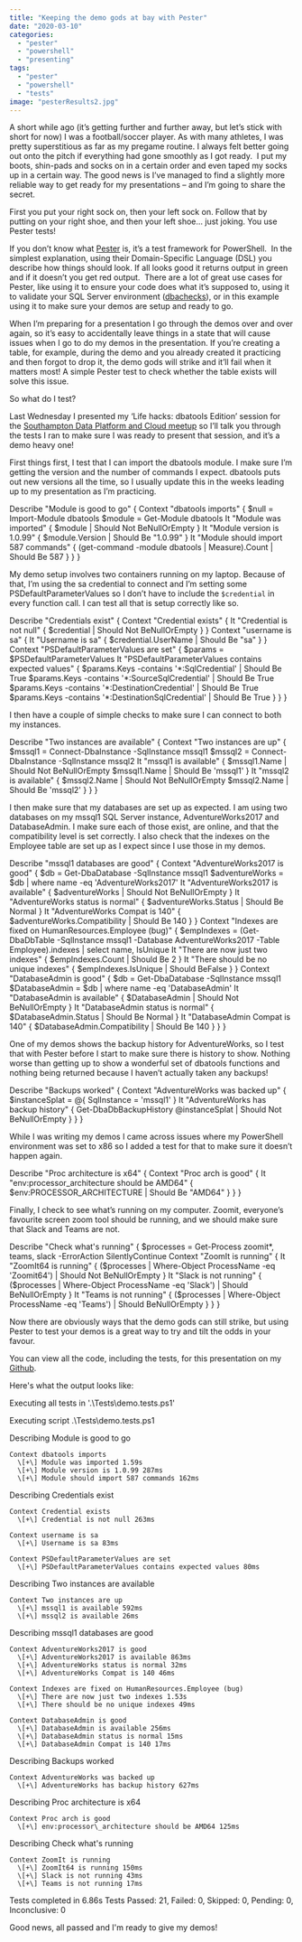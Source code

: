 ```yaml
---
title: "Keeping the demo gods at bay with Pester"
date: "2020-03-10"
categories:
  - "pester"
  - "powershell"
  - "presenting"
tags:
  - "pester"
  - "powershell"
  - "tests"
image: "pesterResults2.jpg"
---
```


A short while ago (it’s getting further and further away, but let’s stick with short for now) I was a football/soccer player. As with many athletes, I was pretty superstitious as far as my pregame routine. I always felt better going out onto the pitch if everything had gone smoothly as I got ready.  I put my boots, shin-pads and socks on in a certain order and even taped my socks up in a certain way. The good news is I’ve managed to find a slightly more reliable way to get ready for my presentations – and I’m going to share the secret.

First you put your right sock on, then your left sock on. Follow that by putting on your right shoe, and then your left shoe… just joking. You use Pester tests!

If you don’t know what [Pester](https://pester.dev/) is, it’s a test framework for PowerShell.  In the simplest explanation, using their Domain-Specific Language (DSL) you describe how things should look. If all looks good it returns output in green and if it doesn’t you get red output.  There are a lot of great use cases for Pester, like using it to ensure your code does what it’s supposed to, using it to validate your SQL Server environment ([dbachecks](https://github.com/sqlcollaborative/dbachecks)), or in this example using it to make sure your demos are setup and ready to go.

When I’m preparing for a presentation I go through the demos over and over again, so it’s easy to accidentally leave things in a state that will cause issues when I go to do my demos in the presentation. If you’re creating a table, for example, during the demo and you already created it practicing and then forgot to drop it, the demo gods will strike and it’ll fail when it matters most! A simple Pester test to check whether the table exists will solve this issue.

So what do I test?

Last Wednesday I presented my ‘Life hacks: dbatools Edition’ session for the [Southampton Data Platform and Cloud meetup](https://www.meetup.com/Southampton-Data-Platform-and-Cloud-Group/) so I’ll talk you through the tests I ran to make sure I was ready to present that session, and it’s a demo heavy one!

First things first, I test that I can import the dbatools module. I make sure I’m getting the version and the number of commands I expect. dbatools puts out new versions all the time, so I usually update this in the weeks leading up to my presentation as I’m practicing.

Describe "Module is good to go" {
    Context "dbatools imports" {
        $null = Import-Module dbatools
        $module = Get-Module dbatools
        It "Module was imported" {
            $module | Should Not BeNullOrEmpty
        }
        It "Module version is 1.0.99" {
            $module.Version | Should Be "1.0.99"
        }
        It "Module should import 587 commands" {
            (get-command -module dbatools | Measure).Count | Should Be 587
        }
    }
}

My demo setup involves two containers running on my laptop. Because of that, I’m using the sa credential to connect and I’m setting some PSDefaultParameterValues so I don’t have to include the `$credential` in every function call. I can test all that is setup correctly like so.

Describe "Credentials exist" {
    Context "Credential exists" {
        It "Credential is not null" {
            $credential | Should Not BeNullOrEmpty
        }
    }
    Context "username is sa" {
        It "Username is sa" {
            $credential.UserName | Should Be "sa"
        }
    }
    Context "PSDefaultParameterValues are set" {
        $params = $PSDefaultParameterValues
        It "PSDefaultParameterValues contains expected values" {
            $params.Keys -contains '\*:SqlCredential' | Should Be True
            $params.Keys -contains '\*:SourceSqlCredential' | Should Be True
            $params.Keys -contains '\*:DestinationCredential' | Should Be True
            $params.Keys -contains '\*:DestinationSqlCredential' | Should Be True
        }
    }
}

I then have a couple of simple checks to make sure I can connect to both my instances.

Describe "Two instances are available" {
    Context "Two instances are up" {
        $mssql1 = Connect-DbaInstance -SqlInstance mssql1
        $mssql2 = Connect-DbaInstance -SqlInstance mssql2
        It "mssql1 is available" {
            $mssql1.Name | Should Not BeNullOrEmpty
            $mssql1.Name | Should Be 'mssql1'
        }
        It "mssql2 is available" {
            $mssql2.Name | Should Not BeNullOrEmpty
            $mssql2.Name | Should Be 'mssql2'
        }
    }
}

I then make sure that my databases are set up as expected. I am using two databases on my mssql1 SQL Server instance, AdventureWorks2017 and DatabaseAdmin. I make sure each of those exist, are online, and that the compatibility level is set correctly. I also check that the indexes on the Employee table are set up as I expect since I use those in my demos.

Describe "mssql1 databases are good" {
    Context "AdventureWorks2017 is good" {
        $db = Get-DbaDatabase -SqlInstance mssql1
        $adventureWorks = $db | where name -eq 'AdventureWorks2017'
        It "AdventureWorks2017 is available" {
            $adventureWorks | Should Not BeNullOrEmpty
        }
        It "AdventureWorks status is normal" {
            $adventureWorks.Status | Should Be Normal
        }
        It "AdventureWorks Compat is 140" {
            $adventureWorks.Compatibility | Should Be 140
        }
    }
    Context "Indexes are fixed on HumanResources.Employee (bug)" {
        $empIndexes = (Get-DbaDbTable -SqlInstance mssql1 -Database AdventureWorks2017 -Table Employee).indexes | select name, IsUnique
        It "There are now just two indexes" {
            $empIndexes.Count | Should Be 2
        }
        It "There should be no unique indexes" {
            $empIndexes.IsUnique | Should BeFalse
        }
    }
    Context "DatabaseAdmin is good" {
        $db = Get-DbaDatabase -SqlInstance mssql1
        $DatabaseAdmin = $db | where name -eq 'DatabaseAdmin'
        It "DatabaseAdmin is available" {
            $DatabaseAdmin | Should Not BeNullOrEmpty
        }
        It "DatabaseAdmin status is normal" {
            $DatabaseAdmin.Status | Should Be Normal
        }
        It "DatabaseAdmin Compat is 140" {
            $DatabaseAdmin.Compatibility | Should Be 140
        }
    }
}

One of my demos shows the backup history for AdventureWorks, so I test that with Pester before I start to make sure there is history to show. Nothing worse than getting up to show a wonderful set of dbatools functions and nothing being returned because I haven’t actually taken any backups!

Describe "Backups worked" {
    Context "AdventureWorks was backed up" {
        $instanceSplat = @{
            SqlInstance   = 'mssql1'
        }
        It "AdventureWorks has backup history" {
            Get-DbaDbBackupHistory @instanceSplat | Should Not BeNullOrEmpty
        }
    }
}

While I was writing my demos I came across issues where my PowerShell environment was set to x86 so I added a test for that to make sure it doesn’t happen again.

Describe "Proc architecture is x64" {
    Context "Proc arch is good" {
        It "env:processor\_architecture should be AMD64" {
            $env:PROCESSOR\_ARCHITECTURE | Should Be "AMD64"
        }
    }
}

Finally, I check to see what’s running on my computer. Zoomit, everyone’s favourite screen zoom tool should be running, and we should make sure that Slack and Teams are not.

Describe "Check what's running" {
    $processes = Get-Process zoomit\*, teams, slack -ErrorAction SilentlyContinue
    Context "ZoomIt is running" {
        It "ZoomIt64 is running" {
            ($processes | Where-Object ProcessName -eq 'Zoomit64') | Should Not BeNullOrEmpty
        }
        It "Slack is not running" {
            ($processes | Where-Object ProcessName -eq 'Slack') | Should BeNullOrEmpty
        }
        It "Teams is not running" {
            ($processes | Where-Object ProcessName -eq 'Teams') | Should BeNullOrEmpty
        }
    }
}

Now there are obviously ways that the demo gods can still strike, but using Pester to test your demos is a great way to try and tilt the odds in your favour.

You can view all the code, including the tests, for this presentation on my [Github](https://github.com/jpomfret/demos/tree/master/LifeHacks_dbatools).

Here's what the output looks like:

Executing all tests in '.\\Tests\\demo.tests.ps1'

Executing script .\\Tests\\demo.tests.ps1

  Describing Module is good to go

    Context dbatools imports
      \[+\] Module was imported 1.59s
      \[+\] Module version is 1.0.99 287ms
      \[+\] Module should import 587 commands 162ms

  Describing Credentials exist

    Context Credential exists
      \[+\] Credential is not null 263ms

    Context username is sa
      \[+\] Username is sa 83ms

    Context PSDefaultParameterValues are set
      \[+\] PSDefaultParameterValues contains expected values 80ms

  Describing Two instances are available

    Context Two instances are up
      \[+\] mssql1 is available 592ms
      \[+\] mssql2 is available 26ms

  Describing mssql1 databases are good

    Context AdventureWorks2017 is good
      \[+\] AdventureWorks2017 is available 863ms
      \[+\] AdventureWorks status is normal 32ms
      \[+\] AdventureWorks Compat is 140 46ms

    Context Indexes are fixed on HumanResources.Employee (bug)
      \[+\] There are now just two indexes 1.53s
      \[+\] There should be no unique indexes 49ms

    Context DatabaseAdmin is good
      \[+\] DatabaseAdmin is available 256ms
      \[+\] DatabaseAdmin status is normal 15ms
      \[+\] DatabaseAdmin Compat is 140 17ms

  Describing Backups worked

    Context AdventureWorks was backed up
      \[+\] AdventureWorks has backup history 627ms

  Describing Proc architecture is x64

    Context Proc arch is good
      \[+\] env:processor\_architecture should be AMD64 125ms

  Describing Check what's running

    Context ZoomIt is running
      \[+\] ZoomIt64 is running 150ms
      \[+\] Slack is not running 43ms
      \[+\] Teams is not running 17ms
Tests completed in 6.86s
Tests Passed: 21, Failed: 0, Skipped: 0, Pending: 0, Inconclusive: 0

Good news, all passed and I'm ready to give my demos!
